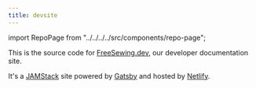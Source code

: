 ```yaml
---
title: devsite
---
```


import RepoPage from "../../../../src/components/repo-page";

<RepoPage repo="devsite" />

This is the source code for [FreeSewing.dev](https://freesewing.dev), our developer documentation site.

It's a [JAMStack](https://jamstack.org/) site powered by [Gatsby](https://www.gatsbyjs.org/) and hosted by [Netlify](https://www.netlify.com/).